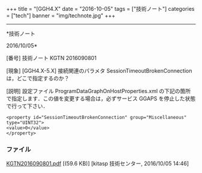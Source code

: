 ﻿+++
title = "[GGH4.X"
date = "2016-10-05"
tags = ["技術ノート"]
categories = ["tech"]
banner = "img/technote.jpg"
+++

-----------------------------------------------------------------------------------------------------------------------------

*技術ノート

2016/10/05*


[番号]
技術ノート KGTN 2016090801

[現象]
[GGH4.X-5.X] 接続関連のパラメタ SessionTimeoutBrokenConnection
は，どこで指定するのか？

[説明]
設定ファイル ProgramDataGraphOnHostProperties.xml
の下記の箇所で指定します．この値を変更する場合は，必ずサービス GGAPS
を停止した状態で行って下さい．

    <property id="SessionTimeoutBrokenConnection" group="Miscellaneous" type="UINT32">
    <value>0</value>
    </property>


### ファイル

 
 


[KGTN2016090801.pdf](http://techreport.kitasp.net/attachments/download/3051/KGTN2016090801.pdf)
 [(59.6 KB)] [kitasp 技術センター, 2016/10/05
14:46]


 


 

